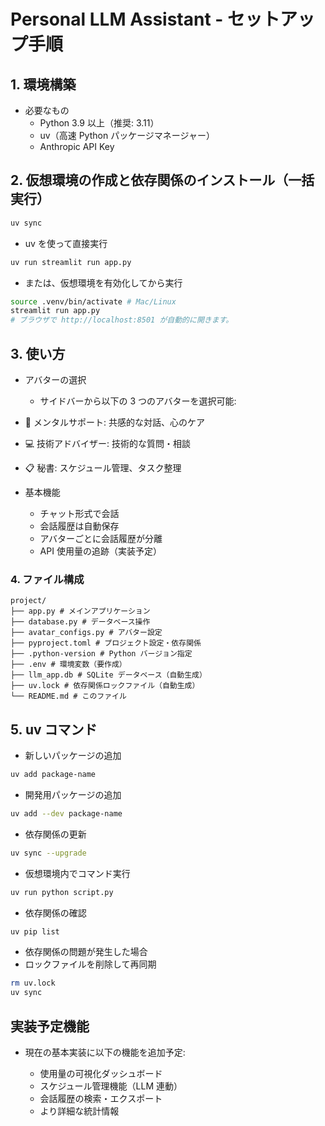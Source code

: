 # Personal LLM Assistant - セットアップ手順

## 1. 環境構築

- 必要なもの
  - Python 3.9 以上（推奨: 3.11）
  - uv（高速 Python パッケージマネージャー）
  - Anthropic API Key

## 2. 仮想環境の作成と依存関係のインストール（一括実行）

```bash
uv sync
```

- uv を使って直接実行

```bash
uv run streamlit run app.py
```

- または、仮想環境を有効化してから実行

```bash
source .venv/bin/activate # Mac/Linux
streamlit run app.py
# ブラウザで http://localhost:8501 が自動的に開きます。
```

## 3. 使い方

- アバターの選択

  - サイドバーから以下の 3 つのアバターを選択可能:

- 🌸 メンタルサポート: 共感的な対話、心のケア
- 💻 技術アドバイザー: 技術的な質問・相談
- 📋 秘書: スケジュール管理、タスク整理

- 基本機能
  - チャット形式で会話
  - 会話履歴は自動保存
  - アバターごとに会話履歴が分離
  - API 使用量の追跡（実装予定）

### 4. ファイル構成

```
project/
├── app.py # メインアプリケーション
├── database.py # データベース操作
├── avatar_configs.py # アバター設定
├── pyproject.toml # プロジェクト設定・依存関係
├── .python-version # Python バージョン指定
├── .env # 環境変数（要作成）
├── llm_app.db # SQLite データベース（自動生成）
├── uv.lock # 依存関係ロックファイル（自動生成）
└── README.md # このファイル

```

## 5. uv コマンド

- 新しいパッケージの追加

```bash
uv add package-name
```

- 開発用パッケージの追加

```bash
uv add --dev package-name
```

- 依存関係の更新

```bash
uv sync --upgrade
```

- 仮想環境内でコマンド実行

```bash
uv run python script.py
```

- 依存関係の確認

```bash
uv pip list
```

- 依存関係の問題が発生した場合
- ロックファイルを削除して再同期

```bash
rm uv.lock
uv sync
```

## 実装予定機能

- 現在の基本実装に以下の機能を追加予定:

  - 使用量の可視化ダッシュボード
  - スケジュール管理機能（LLM 連動）
  - 会話履歴の検索・エクスポート
  - より詳細な統計情報
